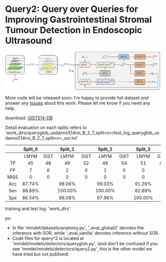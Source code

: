 # Query2: Query over Queries for Improving Gastrointestinal Stromal Tumour Detection in Endoscopic Ultrasound 

![image](./fig4.jpg)



More code will be released soon. I'm happy to provide full dataset and answer any [Issues](https://github.com/howardchina/query2/issues) about this work. Please let me know if you need any help.


download: [GIST514-DB](https://drive.google.com/drive/folders/1TG9Bq-OaKkMXV2s42f_oZJdoTOfIAZLi?usp=sharing)

Detail evaluation on each splits refers to 'work_dirs/queryglob_usdanno514roi_B_2_7_split\<n\>/test_log_queryglob_usdanno514roi_B_2_7_split\<n\>_sor.txt'

|      | Split_0 |      | Split_1 |      | Split_2 |      | Split_3 |      | Split_4 |      |  Total |
|:----:|:-------:|:----:|:-------:|:----:|:-------:|:----:|:-------:|:----:|:-------:|:----:|:------:|
|      |   LMYM  | GIST |   LMYM  | GIST |   LMYM  | GIST |   LMYM  | GIST |   LMYM  | GIST |        |
|  TP  |    45   |  48  |    49   |  52  |    48   |  54  |    51   |  43  |    48   |  51  |   489  |
|  FP  |    7    |   6  |    2    |   0  |    1    |   0  |    0    |   9  |    0    |   0  |   25   |
| MISS |    0    |   0  |    0    |   0  |    0    |   0  |    0    |   0  |    0    |   0  |    0   |
|  Acc |  87.74% |      |  98.06% |      |  99.03% |      |  91.26% |      | 100.00% |      | 95.14% |
|  Sen |  88.89% |      | 100.00% |      | 100.00% |      |  82.69% |      | 100.00% |      | 94.30% |
|  Spe |  86.54% |      |  96.08% |      |  97.96% |      | 100.00% |      | 100.00% |      | 96.02% |

training and test log: 'work_dirs'



ps:
- In file 'mmdet/datasets/anatomy.py', '_eval_global()' denotes the inference with SOR, while '_eval_vanilla' denotes inference without SOR.
- Code files for query^2 is located at 'mmdet/models/detectors/queryglob.py'. (and don't be confused if you see 'mmdet/models/detectors/query2.py', this is the other model we have tried but not publised)